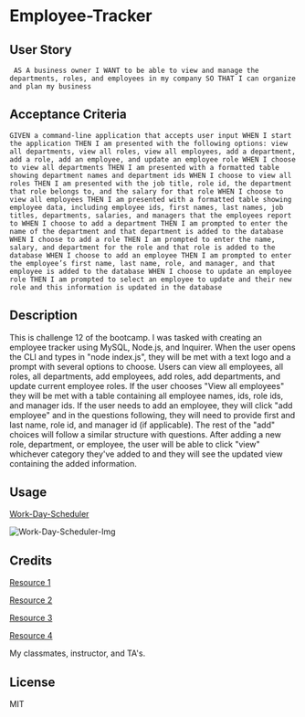 # Employee-Tracker

## User Story
``
AS A business owner
I WANT to be able to view and manage the departments, roles, and employees in my company
SO THAT I can organize and plan my business``

## Acceptance Criteria
``
GIVEN a command-line application that accepts user input
WHEN I start the application
THEN I am presented with the following options: view all departments, view all roles, view all employees, add a department, add a role, add an employee, and update an employee role
WHEN I choose to view all departments
THEN I am presented with a formatted table showing department names and department ids
WHEN I choose to view all roles
THEN I am presented with the job title, role id, the department that role belongs to, and the salary for that role
WHEN I choose to view all employees
THEN I am presented with a formatted table showing employee data, including employee ids, first names, last names, job titles, departments, salaries, and managers that the employees report to
WHEN I choose to add a department
THEN I am prompted to enter the name of the department and that department is added to the database
WHEN I choose to add a role
THEN I am prompted to enter the name, salary, and department for the role and that role is added to the database
WHEN I choose to add an employee
THEN I am prompted to enter the employee’s first name, last name, role, and manager, and that employee is added to the database
WHEN I choose to update an employee role
THEN I am prompted to select an employee to update and their new role and this information is updated in the database ``

## Description
 
This is challenge 12 of the bootcamp. I was tasked with creating an employee tracker using MySQL, Node.js, and Inquirer. When the user opens the CLI and types in "node index.js", they will be met with a text logo and a prompt with several options to choose. Users can view all employees, all roles, all departments, add employees, add roles, add departments, and update current employee roles. If the user chooses "View all employees" they will be met with a table containing all employee names, ids, role ids, and manager ids. If the user needs to add an employee, they will click "add employee" and in the questions following, they will need to provide first and last name, role id, and manager id (if applicable). The rest of the "add" choices will follow a similar structure with questions. After adding a new role, department, or employee, the user will be able to click "view" whichever category they've added to and they will see the updated view containing the added information.

## Usage
[Work-Day-Scheduler](https://drive.google.com/file/d/1gc9s3YFRy3lZrfuiUOfHdgfkgsLyjkE7/view)
 
![Work-Day-Scheduler-Img](https://i.gyazo.com/18718d6af7e58c6228bdcdb3f8ada86e.png)



## Credits

[Resource 1](https://coding-boot-camp.github.io/full-stack/computer-literacy/video-submission-guide)

[Resource 2](https://www.npmjs.com/package/asciiart-logo)

[Resource 3](https://www.npmjs.com/package/inquirer)

[Resource 4](https://dev.mysql.com/doc/)

My classmates, instructor, and TA's.

## License

MIT
